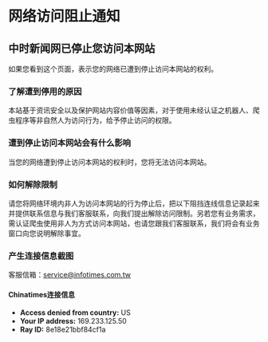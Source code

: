 # 网络访问阻止通知

## 中时新闻网已停止您访问本网站

如果您看到这个页面，表示您的网络已遭到停止访问本网站的权利。

### 了解遭到停用的原因

本站基于资讯安全以及保护网站内容价值等因素，对于使用未经认证之机器人、爬虫程序等非自然人为访问行为，给予停止访问的权限。

### 遭到停止访问本网站会有什么影响

当您的网络遭到停止访问本网站的权利时，您将无法访问本网站。

### 如何解除限制

请您将网络环境内非人为访问本网站的行为停止后，把以下阻挡连线信息记录起来并提供联系信息与我们客服联系，向我们提出解除访问限制。另若您有业务需求，需认证爬虫使用非人为方式访问本网站，也请您跟我们客服联系，我们将会有业务窗口向您说明解除事宜。

### 产生连接信息截图

客服信箱：[service@infotimes.com.tw](mailto:service@infotimes.com.tw?subject=Cloudflare%20WAF%20连线错误)

#### Chinatimes连接信息

- **Access denied from country:** US
- **Your IP address:** 169.233.125.50
- **Ray ID:** 8e18e21bbf84cf1a